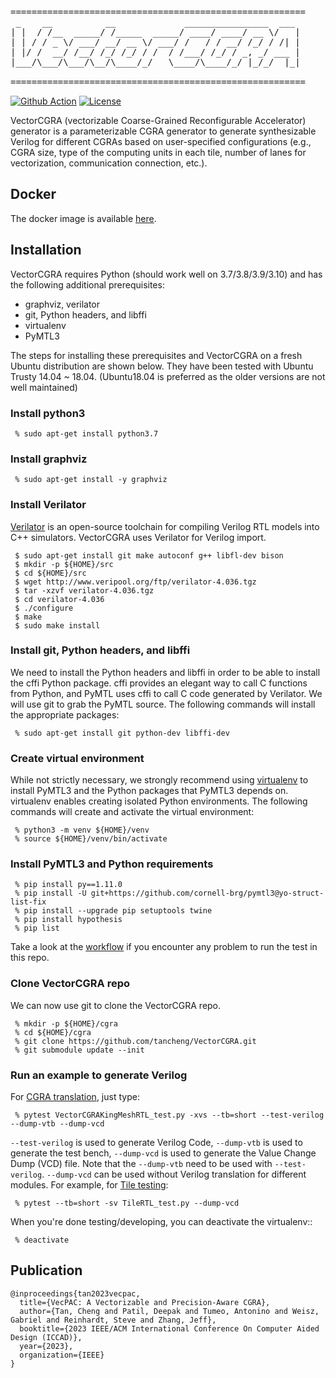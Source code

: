 <pre>
========================================================
 _    __          __             ________________  ___ 
| |  / /__  _____/ /_____  _____/ ____/ ____/ __ \/   |
| | / / _ \/ ___/ __/ __ \/ ___/ /   / / __/ /_/ / /| |
| |/ /  __/ /__/ /_/ /_/ / /  / /___/ /_/ / _, _/ ___ |
|___/\___/\___/\__/\____/_/   \____/\____/_/ |_/_/  |_|
                                                                          
========================================================
</pre>
[![Github Action](https://github.com/tancheng/VectorCGRA/actions/workflows/python-package.yml/badge.svg)](https://github.com/tancheng/VectorCGRA/actions/workflows/python-package.yml)
[![License](https://img.shields.io/badge/License-BSD_3--Clause-blue.svg)](https://opensource.org/licenses/BSD-3-Clause)

VectorCGRA (vectorizable Coarse-Grained Reconfigurable Accelerator) generator is a parameterizable CGRA generator to generate synthesizable Verilog for different CGRAs based on user-specified configurations (e.g., CGRA size, type of the computing units in each tile, number of lanes for vectorization, communication connection, etc.).

Docker
--------------------------------------------------------
The docker image is available [here](https://hub.docker.com/layers/cgra/cgra-flow/demo/images/sha256-7ca327d24f555376d91cba6fa30e3fbaa4a4c0d4053a82ac9059c374a3dee5bd?context=repo).

Installation
--------------------------------------------------------

VectorCGRA requires Python (should work well on 3.7/3.8/3.9/3.10) and has the following additional prerequisites:

 - graphviz, verilator
 - git, Python headers, and libffi
 - virtualenv
 - PyMTL3

The steps for installing these prerequisites and VectorCGRA on a fresh Ubuntu
distribution are shown below. They have been tested with Ubuntu Trusty
14.04 ~ 18.04. (Ubuntu18.04 is preferred as the older versions are not
well maintained)

### Install python3

```
 % sudo apt-get install python3.7
```

### Install graphviz

```
 % sudo apt-get install -y graphviz
```

### Install Verilator

[Verilator][4] is an open-source toolchain for compiling Verilog RTL
models into C++ simulators. VectorCGRA uses Verilator for Verilog import.

```
 $ sudo apt-get install git make autoconf g++ libfl-dev bison
 $ mkdir -p ${HOME}/src
 $ cd ${HOME}/src
 $ wget http://www.veripool.org/ftp/verilator-4.036.tgz
 $ tar -xzvf verilator-4.036.tgz
 $ cd verilator-4.036
 $ ./configure
 $ make
 $ sudo make install
```

 [4]: http://www.veripool.org/wiki/verilator

### Install git, Python headers, and libffi

We need to install the Python headers and libffi in order to be able to
install the cffi Python package. cffi provides an elegant way to call C
functions from Python, and PyMTL uses cffi to call C code generated by
Verilator. We will use git to grab the PyMTL source. The following
commands will install the appropriate packages:

```
 % sudo apt-get install git python-dev libffi-dev
```

### Create virtual environment

While not strictly necessary, we strongly recommend using [virtualenv][5]
to install PyMTL3 and the Python packages that PyMTL3 depends on.
virtualenv enables creating isolated Python environments. The following
commands will create and activate the virtual environment:

```
 % python3 -m venv ${HOME}/venv
 % source ${HOME}/venv/bin/activate
```

 [5]: https://virtualenv.pypa.io/en/latest/

### Install PyMTL3 and Python requirements

```
 % pip install py==1.11.0
 % pip install -U git+https://github.com/cornell-brg/pymtl3@yo-struct-list-fix
 % pip install --upgrade pip setuptools twine
 % pip install hypothesis
 % pip list
```
Take a look at the [workflow](https://github.com/tancheng/VectorCGRA/blob/master/.github/workflows/python-package.yml) if you encounter any problem to run the test in this repo.

### Clone VectorCGRA repo

We can now use git to clone the VectorCGRA repo.

```
 % mkdir -p ${HOME}/cgra
 % cd ${HOME}/cgra
 % git clone https://github.com/tancheng/VectorCGRA.git
 % git submodule update --init
```

### Run an example to generate Verilog

For [CGRA translation](https://github.com/tancheng/VectorCGRA/tree/master/cgra/translate), just type:

```
 % pytest VectorCGRAKingMeshRTL_test.py -xvs --tb=short --test-verilog --dump-vtb --dump-vcd
```
`--test-verilog` is used to generate Verilog Code, `--dump-vtb` is used to generate the test bench, `--dump-vcd` is used to generate the Value Change Dump (VCD) file.
Note that the `--dump-vtb` need to be used with `--test-verilog`. `--dump-vcd` can be used without Verilog translation for different modules. For example, for [Tile testing](https://github.com/tancheng/VectorCGRA/tree/master/tile/test):
```
 % pytest --tb=short -sv TileRTL_test.py --dump-vcd
```

When you're done testing/developing, you can deactivate the virtualenv::

```
 % deactivate
```

Publication
--------------------------------------------------------
```
@inproceedings{tan2023vecpac,
  title={VecPAC: A Vectorizable and Precision-Aware CGRA},
  author={Tan, Cheng and Patil, Deepak and Tumeo, Antonino and Weisz, Gabriel and Reinhardt, Steve and Zhang, Jeff},
  booktitle={2023 IEEE/ACM International Conference On Computer Aided Design (ICCAD)},
  year={2023},
  organization={IEEE}
}
```
